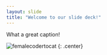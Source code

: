 ```yaml
---
layout: slide
title: "Welcome to our slide deck!"
---
```


What a great caption!

![femalecodertocat](https://octodex.github.com/images/femalecodertocat.png)
{: .center}

